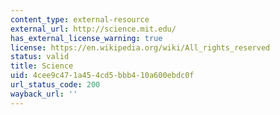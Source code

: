 ```yaml
---
content_type: external-resource
external_url: http://science.mit.edu/
has_external_license_warning: true
license: https://en.wikipedia.org/wiki/All_rights_reserved
status: valid
title: Science
uid: 4cee9c47-1a45-4cd5-bbb4-10a600ebdc0f
url_status_code: 200
wayback_url: ''
---
```

